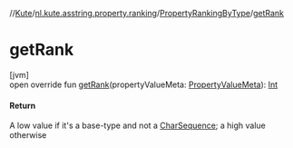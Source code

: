 //[Kute](../../../index.md)/[nl.kute.asstring.property.ranking](../index.md)/[PropertyRankingByType](index.md)/[getRank](get-rank.md)

# getRank

[jvm]\
open override fun [getRank](get-rank.md)(propertyValueMeta: [PropertyValueMeta](../../nl.kute.asstring.property.meta/-property-value-meta/index.md)): [Int](https://kotlinlang.org/api/latest/jvm/stdlib/kotlin/-int/index.html)

#### Return

A low value if it's a base-type and not a [CharSequence](https://kotlinlang.org/api/latest/jvm/stdlib/kotlin/-char-sequence/index.html); a high value otherwise
